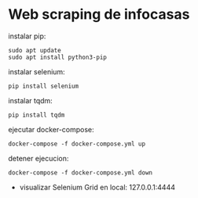 # Web scraping de infocasas

instalar pip:
```
sudo apt update
sudo apt install python3-pip
```

instalar selenium:
```
pip install selenium
```

instalar tqdm:
```
pip install tqdm
```

ejecutar docker-compose:
```
docker-compose -f docker-compose.yml up
```
detener ejecucion:
```
docker-compose -f docker-compose.yml down
```


* visualizar Selenium Grid en local: 127.0.0.1:4444